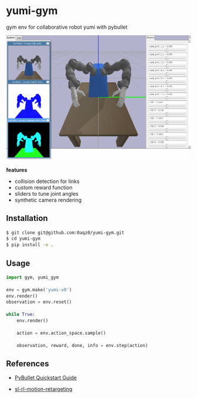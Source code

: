 # yumi-gym
gym env for collaborative robot yumi with pybullet

![yumi](images/yumi.png)

**features**

- collision detection for links
- custom reward function
- sliders to tune joint angles
- synthetic camera rendering

## Installation

```bash
$ git clone git@github.com:0aqz0/yumi-gym.git
$ cd yumi-gym
$ pip install -e .
```

## Usage

```python
import gym, yumi_gym

env = gym.make('yumi-v0')
env.render()
observation = env.reset()

while True:
    env.render()
    
    action = env.action_space.sample()
    
    observation, reward, done, info = env.step(action)
```
## References

- [PyBullet Quickstart Guide](https://docs.google.com/document/d/10sXEhzFRSnvFcl3XxNGhnD4N2SedqwdAvK3dsihxVUA/edit#heading=h.p3s2oveabizm)

- [sl-rl-motion-retargeting](https://github.com/lwj2018/sl-rl-motion-retargeting)

